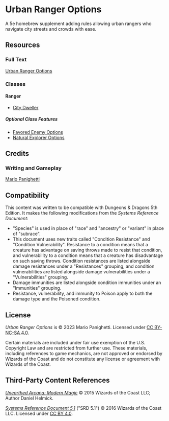 # Urban Ranger Options

A 5e homebrew supplement adding rules allowing urban rangers who navigate city streets and crowds with ease.

## Resources

### Full Text

[Urban Ranger Options](main.md)

### Classes

#### Ranger

- [City Dweller](main.md#city-dweller)

##### Optional Class Features

- [Favored Enemy Options](main.md#favored-enemy-options)
- [Natural Explorer Options](main.md##natural-explorer-options)

## Credits

### Writing and Gameplay

[Mario Panighetti](https://mario.panighetti.net)

## Compatibility

This content was written to be compatible with Dungeons & Dragons 5th Edition. It makes the following modifications from the _Systems Reference Document_:

- "Species" is used in place of "race" and "ancestry" or "variant" in place of "subrace".
- This document uses new traits called "Condition Resistance" and "Condition Vulnerability". Resistance to a condition means that a creature has advantage on saving throws made to resist that condition, and vulnerability to a condition means that a creature has disadvantage on such saving throws. Condition resistances are listed alongside damage resistances under a "Resistances" grouping, and condition vulnerabilities are listed alongside damage vulnerabilities under a "Vulnerabilities" grouping.
- Damage immunities are listed alongside condition immunities under an "Immunities" grouping.
- Resistance, vulnerability, and immunity to Poison apply to both the damage type and the Poisoned condition.

## License

_Urban Ranger Options_ is © 2023 Mario Panighetti. Licensed under [CC BY-NC-SA 4.0](https://creativecommons.org/licenses/by-nc-sa/4.0/legalcode).

Certain materials are included under fair use exemption of the U.S. Copyright Law and are restricted from further use. These materials, including references to game mechanics, are not approved or endorsed by Wizards of the Coast and do not constitute any license or agreement with Wizards of the Coast.

## Third-Party Content References

_[Unearthed Arcana: Modern Magic](https://media.wizards.com/2015/downloads/dnd/UA_ModernMagic.pdf)_ © 2015 Wizards of the Coast LLC; Author Daniel Helmick.

_[Systems Reference Document 5.1](https://dnd.wizards.com/resources/systems-reference-document)_ ("SRD 5.1") © 2016 Wizards of the Coast LLC. Licensed under [CC BY 4.0](https://creativecommons.org/licenses/by/4.0/legalcode).
